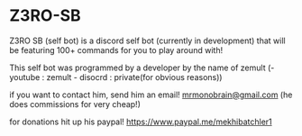 # Z3RO-SB
Z3RO SB (self bot) is a discord self bot (currently in development) that will be featuring 100+ commands for you to play around with!


This self bot was programmed by a developer by the name of zemult (- youtube : zemult  - disocrd : private(for obvious reasons))

if you want to contact him, send him an email! mrmonobrain@gmail.com (he does commissions for very cheap!)

for donations hit up his paypal! https://www.paypal.me/mekhibatchler1

